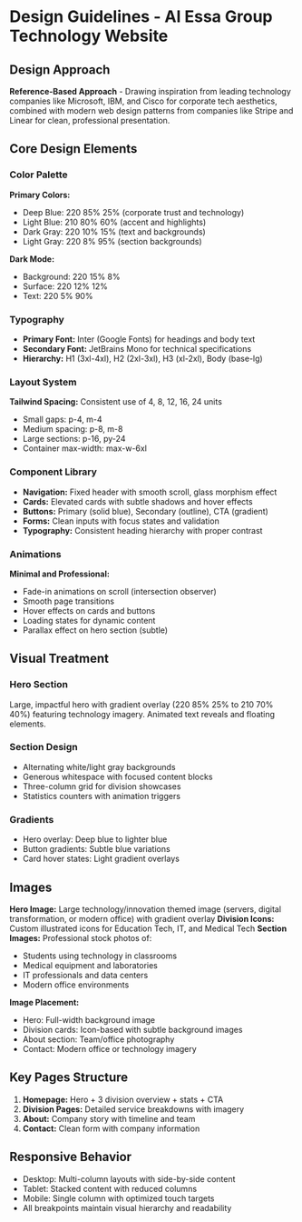 # Design Guidelines - Al Essa Group Technology Website

## Design Approach
**Reference-Based Approach** - Drawing inspiration from leading technology companies like Microsoft, IBM, and Cisco for corporate tech aesthetics, combined with modern web design patterns from companies like Stripe and Linear for clean, professional presentation.

## Core Design Elements

### Color Palette
**Primary Colors:**
- Deep Blue: 220 85% 25% (corporate trust and technology)
- Light Blue: 210 80% 60% (accent and highlights)
- Dark Gray: 220 10% 15% (text and backgrounds)
- Light Gray: 220 8% 95% (section backgrounds)

**Dark Mode:**
- Background: 220 15% 8%
- Surface: 220 12% 12%
- Text: 220 5% 90%

### Typography
- **Primary Font:** Inter (Google Fonts) for headings and body text
- **Secondary Font:** JetBrains Mono for technical specifications
- **Hierarchy:** H1 (3xl-4xl), H2 (2xl-3xl), H3 (xl-2xl), Body (base-lg)

### Layout System
**Tailwind Spacing:** Consistent use of 4, 8, 12, 16, 24 units
- Small gaps: p-4, m-4
- Medium spacing: p-8, m-8  
- Large sections: p-16, py-24
- Container max-width: max-w-6xl

### Component Library
- **Navigation:** Fixed header with smooth scroll, glass morphism effect
- **Cards:** Elevated cards with subtle shadows and hover effects
- **Buttons:** Primary (solid blue), Secondary (outline), CTA (gradient)
- **Forms:** Clean inputs with focus states and validation
- **Typography:** Consistent heading hierarchy with proper contrast

### Animations
**Minimal and Professional:**
- Fade-in animations on scroll (intersection observer)
- Smooth page transitions
- Hover effects on cards and buttons
- Loading states for dynamic content
- Parallax effect on hero section (subtle)

## Visual Treatment

### Hero Section
Large, impactful hero with gradient overlay (220 85% 25% to 210 70% 40%) featuring technology imagery. Animated text reveals and floating elements.

### Section Design
- Alternating white/light gray backgrounds
- Generous whitespace with focused content blocks
- Three-column grid for division showcases
- Statistics counters with animation triggers

### Gradients
- Hero overlay: Deep blue to lighter blue
- Button gradients: Subtle blue variations
- Card hover states: Light gradient overlays

## Images
**Hero Image:** Large technology/innovation themed image (servers, digital transformation, or modern office) with gradient overlay
**Division Icons:** Custom illustrated icons for Education Tech, IT, and Medical Tech
**Section Images:** Professional stock photos of:
- Students using technology in classrooms
- Medical equipment and laboratories  
- IT professionals and data centers
- Modern office environments

**Image Placement:**
- Hero: Full-width background image
- Division cards: Icon-based with subtle background images
- About section: Team/office photography
- Contact: Modern office or technology imagery

## Key Pages Structure
1. **Homepage:** Hero + 3 division overview + stats + CTA
2. **Division Pages:** Detailed service breakdowns with imagery
3. **About:** Company story with timeline and team
4. **Contact:** Clean form with company information

## Responsive Behavior
- Desktop: Multi-column layouts with side-by-side content
- Tablet: Stacked content with reduced columns  
- Mobile: Single column with optimized touch targets
- All breakpoints maintain visual hierarchy and readability